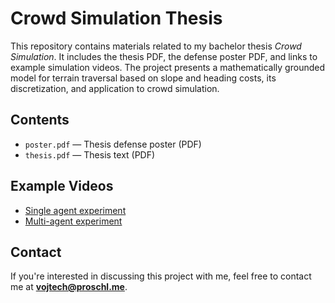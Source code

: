 # Crowd Simulation Thesis

This repository contains materials related to my bachelor thesis *Crowd Simulation*. It includes the thesis PDF, the defense poster PDF, and links to example simulation videos. The project presents a mathematically grounded model for terrain traversal based on slope and heading costs, its discretization, and application to crowd simulation.

## Contents
- `poster.pdf` — Thesis defense poster (PDF)
- `thesis.pdf` — Thesis text (PDF)

## Example Videos
- [Single agent experiment](https://youtu.be/IE-qbgzqAA8)
- [Multi-agent experiment](https://youtu.be/42WRRX1A0TQ)

## Contact
If you're interested in discussing this project with me, feel free to contact me at **vojtech@proschl.me**.
